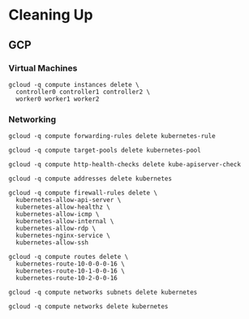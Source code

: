 # Cleaning Up

## GCP

### Virtual Machines

```
gcloud -q compute instances delete \
  controller0 controller1 controller2 \
  worker0 worker1 worker2
```

### Networking

```
gcloud -q compute forwarding-rules delete kubernetes-rule
```

```
gcloud -q compute target-pools delete kubernetes-pool
```

```
gcloud -q compute http-health-checks delete kube-apiserver-check
```

```
gcloud -q compute addresses delete kubernetes
```


```
gcloud -q compute firewall-rules delete \
  kubernetes-allow-api-server \
  kubernetes-allow-healthz \
  kubernetes-allow-icmp \
  kubernetes-allow-internal \
  kubernetes-allow-rdp \
  kubernetes-nginx-service \
  kubernetes-allow-ssh
```

```
gcloud -q compute routes delete \
  kubernetes-route-10-0-0-0-16 \
  kubernetes-route-10-1-0-0-16 \
  kubernetes-route-10-2-0-0-16
```

```
gcloud -q compute networks subnets delete kubernetes
```

```
gcloud -q compute networks delete kubernetes
```
